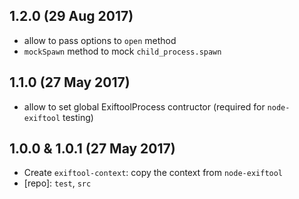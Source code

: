 ## 1.2.0 (29 Aug 2017)

- allow to pass options to `open` method
- `mockSpawn` method to mock `child_process.spawn`

## 1.1.0 (27 May 2017)

- allow to set global ExiftoolProcess contructor (required for `node-exiftool` testing)

## 1.0.0 & 1.0.1 (27 May 2017)

- Create `exiftool-context`: copy the context from `node-exiftool`
- [repo]: `test`, `src`
